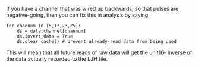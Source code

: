 If you have a channel that was wired up backwards, so that pulses are
negative-going, then you can fix this in analysis by saying:
```
for channum in [5,17,23,25]:
    ds = data.channel[channum]
    ds.invert_data = True
	ds.clear_cache() # prevent already-read data from being used
```
This will mean that all future reads of raw data will get the unit16-
inverse of the data actually recorded to the LJH file. 